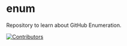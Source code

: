 # enum
Repository to learn about GitHub Enumeration.

























































































































































































[![Contributors](https://img.shields.io/badge/Contributors-3-brightgreen)](https://github.com/EurydiceCorp/enum/graphs/contributors)
